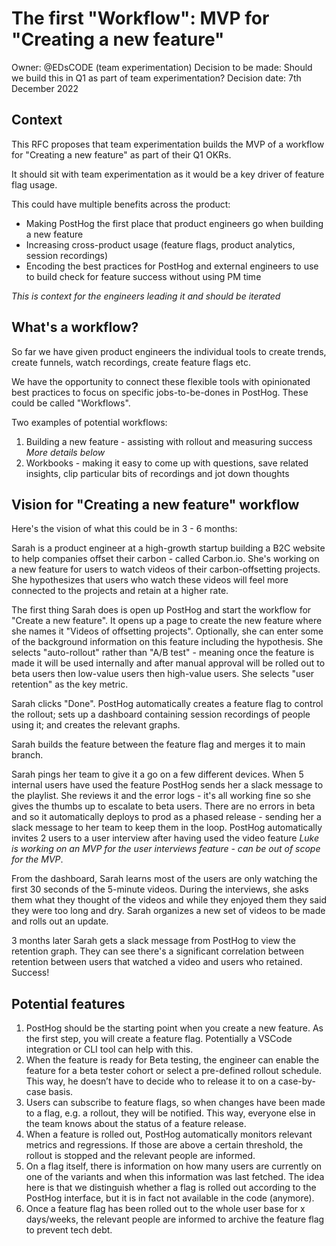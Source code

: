 # The first "Workflow": MVP for "Creating a new feature"

Owner: @EDsCODE (team experimentation)
Decision to be made: Should we build this in Q1 as part of team experimentation?
Decision date: 7th December 2022

## Context

This RFC proposes that team experimentation builds the MVP of a workflow for "Creating a new feature" as part of their Q1 OKRs.

It should sit with team experimentation as it would be a key driver of feature flag usage.

This could have multiple benefits across the product:

- Making PostHog the first place that product engineers go when building a new feature
- Increasing cross-product usage (feature flags, product analytics, session recordings)
- Encoding the best practices for PostHog and external engineers to use to build check for feature success without using PM time

*This is context for the engineers leading it and should be iterated*

## What's a workflow?

So far we have given product engineers the individual tools to create trends, create funnels, watch recordings, create feature flags etc.

We have the opportunity to connect these flexible tools with opinionated best practices to focus on specific jobs-to-be-dones in PostHog. These could be called "Workflows".

Two examples of potential workflows:

1. Building a new feature - assisting with rollout and measuring success *More details below*
2. Workbooks - making it easy to come up with questions, save related insights, clip particular bits of recordings and jot down thoughts

## Vision for "Creating a new feature" workflow

Here's the vision of what this could be in 3 - 6 months:

Sarah is a product engineer at a high-growth startup building a B2C website to help companies offset their carbon - called Carbon.io. She's working on a new feature for users to watch videos of their carbon-offsetting projects. She hypothesizes that users who watch these videos will feel more connected to the projects and retain at a higher rate.

The first thing Sarah does is open up PostHog and start the workflow for "Create a new feature". It opens up a page to create the new feature where she names it "Videos of offsetting projects". Optionally, she can enter some of the background information on this feature including the hypothesis. She selects "auto-rollout" rather than "A/B test" - meaning once the feature is made it will be used internally and after manual approval will be rolled out to beta users then low-value users then high-value users. She selects "user retention" as the key metric.

Sarah clicks "Done". PostHog automatically creates a feature flag to control the rollout; sets up a dashboard containing session recordings of people using it; and creates the relevant graphs.

Sarah builds the feature between the feature flag and merges it to main branch.

Sarah pings her team to give it a go on a few different devices. When 5 internal users have used the feature PostHog sends her a slack message to the playlist. She reviews it and the error logs - it's all working fine so she gives the thumbs up to escalate to beta users. There are no errors in beta and so it automatically deploys to prod as a phased release - sending her a slack message to her team to keep them in the loop. PostHog automatically invites 2 users to a user interview after having used the video feature *Luke is working on an MVP for the user interviews feature - can be out of scope for the MVP*.

From the dashboard, Sarah learns most of the users are only watching the first 30 seconds of the 5-minute videos. During the interviews, she asks them what they thought of the videos and while they enjoyed them they said they were too long and dry. Sarah organizes a new set of videos to be made and rolls out an update.

3 months later Sarah gets a slack message from PostHog to view the retention graph. They can see there's a significant correlation between retention between users that watched a video and users who retained. Success!

## Potential features

1. PostHog should be the starting point when you create a new feature. As the first step, you will create a feature flag. Potentially a VSCode integration or CLI tool can help with this.
2. When the feature is ready for Beta testing, the engineer can enable the feature for a beta tester cohort or select a pre-defined rollout schedule. This way, he doesn’t have to decide who to release it to on a case-by-case basis.
3. Users can subscribe to feature flags, so when changes have been made to a flag, e.g. a rollout, they will be notified. This way, everyone else in the team knows about the status of a feature release.
4. When a feature is rolled out, PostHog automatically monitors relevant metrics and regressions. If those are above a certain threshold, the rollout is stopped and the relevant people are informed.
5. On a flag itself, there is information on how many users are currently on one of the variants and when this information was last fetched. The idea here is that we distinguish whether a flag is rolled out according to the PostHog interface, but it is in fact not available in the code (anymore).
6. Once a feature flag has been rolled out to the whole user base for x days/weeks, the relevant people are informed to archive the feature flag to prevent tech debt.
